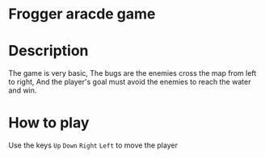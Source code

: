 Frogger aracde game
===============================

# Description
The game is very basic, The bugs are the enemies cross the map from left to right, And the player's goal must avoid the enemies to reach the water and win.
# How to play
Use the keys `Up` `Down` `Right` `Left` to move the player